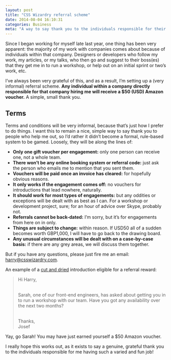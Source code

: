 ```yaml
---
layout: post
title: "CSS Wizardry referral scheme"
date: 2014-08-04 16:10:31
categories: Business
meta: "A way to say thank you to the individuals responsible for their companies hiring me"
---
```

Since I began working for myself late last year, one thing has been very
apparent: the majority of my work with companies comes about because of
individuals within that company. Designers or developers who follow my work, my
articles, or my talks, who then go and suggest to their boss(es) that they get
me in to run a workshop, or help out on an initial sprint or two’s work, etc.

I’ve always been very grateful of this, and as a result, I’m setting up a (very
informal) referral scheme. **Any individual within a company directly
responsible for that company hiring me will receive a $50 (USD) Amazon
voucher.** A simple, small thank you.

## Terms

Terms and conditions will be very informal, because that’s just how I prefer to
do things. I want this to remain a nice, simple way to say thank you to people
who help me out, so I’d rather it didn’t become a formal, rule-based system to
be gamed. Loosely, they will be along the lines of:

* **Only one gift voucher per engagement:** only one person can receive one, not
  a whole team.
* **There won’t be any online booking system or referral code:** just ask the
  person who emails me to mention that you sent them.
* **Vouchers will be paid once an invoice has cleared:** for hopefully obvious
  reasons.
* **It only works if the engagement comes off:** no vouchers for introductions
  that lead nowhere, naturally.
* **It should work for most types of engagements:** but any oddities or
  exceptions will be dealt with as best as I can. For a workshop or development
  project, sure; for an hour of advice over Skype, probably not.
* **Referrals cannot be back-dated:** I’m sorry, but it’s for engagements from
  here on in only.
* **Things are subject to change:** within reason. If USD50 all of a sudden
  becomes worth GBP1,000, I will have to go back to the drawing board.
* **Any unusual circumstances will be dealt with on a case-by-case basis:** if
  there are any grey areas, we will discuss them together.

But if you have any questions, please just fire me an email:
[harry@csswizardry.com](mailto:harry@csswizardry.com?subject=Question%20about%20referral%20scheme).

An example of a [cut and
dried](https://www.google.com/webhp#q=define+cut+and+dried) introduction
eligible for a referral reward:

<blockquote class="box  box--tint">
<p>Hi Harry,<br /><br />

Sarah, one of our front-end engineers, has asked about getting you in to run a
workshop with our team. Have you got any availability over the next two
months?<br /><br />

Thanks,<br />
Josef</p>
</blockquote>

Yay, go Sarah! You may have just earned yourself a $50 Amazon voucher.

I really hope this works out, as it exists to say a genuine, grateful thank you
to the individuals responsible for me having such a varied and fun job!

